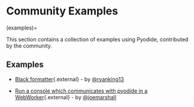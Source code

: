 # Community Examples

(examples)=

This section contains a collection of examples using Pyodide, contributed by the community.

## Examples

- [Black formatter](../examples/black.html){.external} - by [@ryanking13](https://github.com/ryanking13)

- [Run a console which communicates with pyodide in a WebWorker](../examples/console_webworker.html){.external} - by [@joemarshall](https://github.com/joemarshall)

<!-- Contribution Guide -->
<!--
We welcome contributions to this section.
If you have an example you would like to share, please submit a pull request in the Pyodide repository.

To add an example, create a new file in the `examples` directory, we expect the example is a single HTML file
that contains everything needed to run the example, so people can easily download and run it locally. If it needs a web-worker, put that in a file with the same name but extension .js

You can start with copying the template file (`examples/examples.html.tmpl`). Note that the template file contains
a placeholder URL {{ PYODIDE_BASE_URL }} that will be replaced by the actual URL when the documentation is built.
So please do not remove it.

After you have added the example, please add a link to it in the list above.
Feel free to add some description to the example if you like and add your name as the author.
-->
